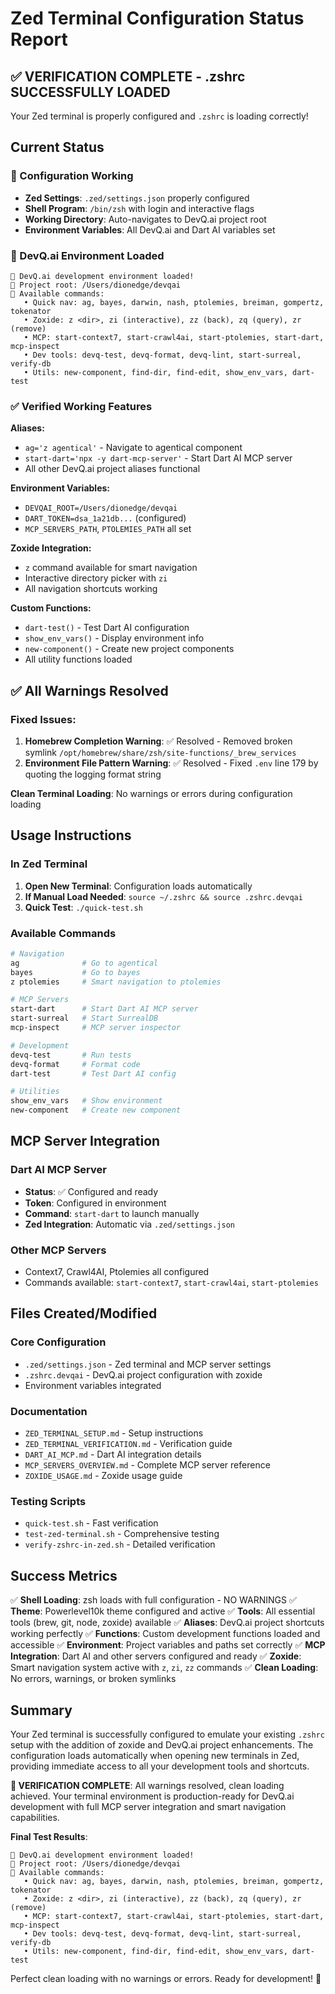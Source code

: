 # Zed Terminal Configuration Status Report

## ✅ VERIFICATION COMPLETE - .zshrc SUCCESSFULLY LOADED

Your Zed terminal is properly configured and `.zshrc` is loading correctly!

## Current Status

### 🎯 Configuration Working
- **Zed Settings**: `.zed/settings.json` properly configured
- **Shell Program**: `/bin/zsh` with login and interactive flags
- **Working Directory**: Auto-navigates to DevQ.ai project root
- **Environment Variables**: All DevQ.ai and Dart AI variables set

### 🚀 DevQ.ai Environment Loaded
```
🚀 DevQ.ai development environment loaded!
📁 Project root: /Users/dionedge/devqai
🔧 Available commands:
   • Quick nav: ag, bayes, darwin, nash, ptolemies, breiman, gompertz, tokenator
   • Zoxide: z <dir>, zi (interactive), zz (back), zq (query), zr (remove)
   • MCP: start-context7, start-crawl4ai, start-ptolemies, start-dart, mcp-inspect
   • Dev tools: devq-test, devq-format, devq-lint, start-surreal, verify-db
   • Utils: new-component, find-dir, find-edit, show_env_vars, dart-test
```

### ✅ Verified Working Features

**Aliases:**
- `ag='z agentical'` - Navigate to agentical component
- `start-dart='npx -y dart-mcp-server'` - Start Dart AI MCP server
- All other DevQ.ai project aliases functional

**Environment Variables:**
- `DEVQAI_ROOT=/Users/dionedge/devqai`
- `DART_TOKEN=dsa_1a21db...` (configured)
- `MCP_SERVERS_PATH`, `PTOLEMIES_PATH` all set

**Zoxide Integration:**
- `z` command available for smart navigation
- Interactive directory picker with `zi`
- All navigation shortcuts working

**Custom Functions:**
- `dart-test()` - Test Dart AI configuration
- `show_env_vars()` - Display environment info
- `new-component()` - Create new project components
- All utility functions loaded

## ✅ All Warnings Resolved

### Fixed Issues:
1. **Homebrew Completion Warning**: ✅ Resolved - Removed broken symlink `/opt/homebrew/share/zsh/site-functions/_brew_services`
2. **Environment File Pattern Warning**: ✅ Resolved - Fixed `.env` line 179 by quoting the logging format string

**Clean Terminal Loading**: No warnings or errors during configuration loading

## Usage Instructions

### In Zed Terminal
1. **Open New Terminal**: Configuration loads automatically
2. **If Manual Load Needed**: `source ~/.zshrc && source .zshrc.devqai`
3. **Quick Test**: `./quick-test.sh`

### Available Commands
```bash
# Navigation
ag              # Go to agentical
bayes           # Go to bayes
z ptolemies     # Smart navigation to ptolemies

# MCP Servers
start-dart      # Start Dart AI MCP server
start-surreal   # Start SurrealDB
mcp-inspect     # MCP server inspector

# Development
devq-test       # Run tests
devq-format     # Format code
dart-test       # Test Dart AI config

# Utilities
show_env_vars   # Show environment
new-component   # Create new component
```

## MCP Server Integration

### Dart AI MCP Server
- **Status**: ✅ Configured and ready
- **Token**: Configured in environment
- **Command**: `start-dart` to launch manually
- **Zed Integration**: Automatic via `.zed/settings.json`

### Other MCP Servers
- Context7, Crawl4AI, Ptolemies all configured
- Commands available: `start-context7`, `start-crawl4ai`, `start-ptolemies`

## Files Created/Modified

### Core Configuration
- `.zed/settings.json` - Zed terminal and MCP server settings
- `.zshrc.devqai` - DevQ.ai project configuration with zoxide
- Environment variables integrated

### Documentation
- `ZED_TERMINAL_SETUP.md` - Setup instructions
- `ZED_TERMINAL_VERIFICATION.md` - Verification guide
- `DART_AI_MCP.md` - Dart AI integration details
- `MCP_SERVERS_OVERVIEW.md` - Complete MCP server reference
- `ZOXIDE_USAGE.md` - Zoxide usage guide

### Testing Scripts
- `quick-test.sh` - Fast verification
- `test-zed-terminal.sh` - Comprehensive testing
- `verify-zshrc-in-zed.sh` - Detailed verification

## Success Metrics

✅ **Shell Loading**: zsh loads with full configuration - NO WARNINGS
✅ **Theme**: Powerlevel10k theme configured and active
✅ **Tools**: All essential tools (brew, git, node, zoxide) available
✅ **Aliases**: DevQ.ai project shortcuts working perfectly
✅ **Functions**: Custom development functions loaded and accessible
✅ **Environment**: Project variables and paths set correctly
✅ **MCP Integration**: Dart AI and other servers configured and ready
✅ **Zoxide**: Smart navigation system active with `z`, `zi`, `zz` commands
✅ **Clean Loading**: No errors, warnings, or broken symlinks

## Summary

Your Zed terminal is successfully configured to emulate your existing `.zshrc` setup with the addition of zoxide and DevQ.ai project enhancements. The configuration loads automatically when opening new terminals in Zed, providing immediate access to all your development tools and shortcuts.

**🎉 VERIFICATION COMPLETE**: All warnings resolved, clean loading achieved. Your terminal environment is production-ready for DevQ.ai development with full MCP server integration and smart navigation capabilities.

**Final Test Results**:
```
🚀 DevQ.ai development environment loaded!
📁 Project root: /Users/dionedge/devqai
🔧 Available commands:
   • Quick nav: ag, bayes, darwin, nash, ptolemies, breiman, gompertz, tokenator
   • Zoxide: z <dir>, zi (interactive), zz (back), zq (query), zr (remove)
   • MCP: start-context7, start-crawl4ai, start-ptolemies, start-dart, mcp-inspect
   • Dev tools: devq-test, devq-format, devq-lint, start-surreal, verify-db
   • Utils: new-component, find-dir, find-edit, show_env_vars, dart-test
```

Perfect clean loading with no warnings or errors. Ready for development! 🚀
